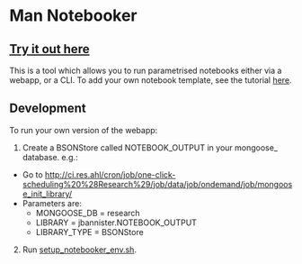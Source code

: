 # Man Notebooker

## [Try it out here](http://1.restech.res.ahl:11828)

This is a tool which allows you to run parametrised notebooks either via
a webapp, or a CLI. To add your own notebook template, see the
tutorial [here](notebook_templates/README.md).

## Development
To run your own version of the webapp:

1. Create a BSONStore called NOTEBOOK_OUTPUT in your mongoose_<username> database. e.g.:
  
  * Go to http://ci.res.ahl/cron/job/one-click-scheduling%20%28Research%29/job/data/job/ondemand/job/mongoose_init_library/
  * Parameters are:
    * MONGOOSE_DB = research
    * LIBRARY = jbannister.NOTEBOOK_OUTPUT
    * LIBRARY_TYPE = BSONStore


2. Run [setup_notebooker_env.sh](setup_notebooker_env.sh).
